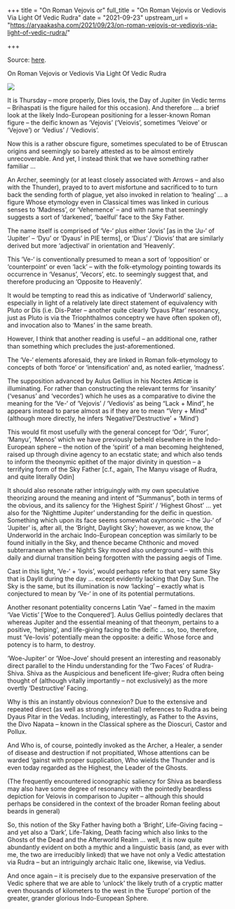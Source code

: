+++
title = "On Roman Vejovis or"
full_title = "On Roman Vejovis or Vediovis Via Light Of Vedic Rudra"
date = "2021-09-23"
upstream_url = "https://aryaakasha.com/2021/09/23/on-roman-vejovis-or-vediovis-via-light-of-vedic-rudra/"

+++

Source: [here](https://aryaakasha.com/2021/09/23/on-roman-vejovis-or-vediovis-via-light-of-vedic-rudra/).

On Roman Vejovis or Vediovis Via Light Of Vedic Rudra

![](https://aryaakasha.files.wordpress.com/2021/09/veiovis_giove_bronzo_i_secolo_dc._ca._da_montrazzano_02.jpg?w=669)

It is Thursday – more properly, Dies Iovis, the Day of Jupiter (in Vedic terms – Brihaspati is the figure hailed for this occasion). And therefore … a brief look at the likely Indo-European positioning for a lesser-known Roman figure – the deific known as ‘Vejovis’ (‘Veiovis’, sometimes ‘Veiove’ or ‘Vejove’) or ‘Vedius’ / ‘Vediovis’.

Now this is a rather obscure figure, sometimes speculated to be of Etruscan origins and seemingly so barely attested as to be almost entirely unrecoverable. And yet, I instead think that we have something rather familiar …

An Archer, seemingly (or at least closely associated with Arrows – and also with the Thunder), prayed to to avert misfortune and sacrificed to to turn back the sending forth of plague, yet also invoked in relation to ‘healing’ … a figure Whose etymology even in Classical times was linked in curious senses to ‘Madness’, or ‘Vehemence’ – and with name that seemingly suggests a sort of ‘darkened’, ‘baelful’ face to the Sky Father.

The name itself is comprised of ‘Ve-‘ plus either ‘Jovis’ \[as in the ‘Ju-‘ of ‘Jupiter’ – ‘Dyu’ or ‘Dyaus’ in PIE terms\], or ‘Dius’ / ‘Diovis’ that are similarly derived but more ‘adjectival’ in orientation and ‘Heavenly’.

This ‘Ve-‘ is conventionally presumed to mean a sort of ‘opposition’ or ‘counterpoint’ or even ‘lack’ – with the folk-etymology pointing towards its occurrence in ‘Vesanus’, ‘Vecors’, etc. to seemingly suggest that, and therefore producing an ‘Opposite to Heavenly’.

It would be tempting to read this as indicative of ‘Underworld’ saliency, especially in light of a relatively late direct statement of equivalency with Pluto or Dis (i.e. Dis-Pater – another quite clearly ‘Dyaus Pitar’ resonancy, just as Pluto is via the Triophthalmos conceptry we have often spoken of), and invocation also to ‘Manes’ in the same breath.

However, I think that another reading is useful – an additional one, rather than something which precludes the just-aforementioned.

The ‘Ve-‘ elements aforesaid, they are linked in Roman folk-etymology to concepts of both ‘force’ or ‘intensification’ and, as noted earlier, ‘madness’.

The supposition advanced by Aulus Gellius in his Noctes Atticæ is illuminating. For rather than constructing the relevant terms for ‘insanity’ (‘vesanus’ and ‘vecordes’) which he uses as a comparative to divine the meaning for the ‘Ve-‘ of ‘Vejovis’ / ‘Vediovis’ as being “Lack + Mind”, he appears instead to parse almost as if they are to mean “Very + Mind” (although more directly, he infers ‘Negative’/’Destructive’ + ‘Mind’)

This would fit most usefully with the general concept for ‘Odr’, ‘Furor’, ‘Manyu’, ‘Menos’ which we have previously beheld elsewhere in the Indo-European sphere – the notion of the ‘spirit’ of a man becoming heightened, raised up through divine agency to an ecstatic state; and which also tends to inform the theonymic epithet of the major divinity in question – a terrifying form of the Sky Father \[c.f., again, The Manyu visage of Rudra, and quite literally Odin\]

It should also resonate rather intriguingly with my own speculative theorizing around the meaning and intent of “Summanus”, both in terms of the obvious, and its saliency for the ‘Highest Spirit’ / ‘Highest Ghost’ … yet also for the ‘Nighttime Jupiter’ understanding for the deific in question. Something which upon its face seems somewhat oxymoronic – the ‘Ju-‘ of ‘Jupiter’ is, after all, the ‘Bright, Daylight Sky’; however, as we know, the Underworld in the archaic Indo-European conception was similarly to be found initially in the Sky, and thence became Chthonic and moved subterranean when the Night’s Sky moved also underground – with this daily and diurnal transition being forgotten with the passing aegis of Time.

Cast in this light, ‘Ve-‘ + ‘Iovis’, would perhaps refer to that very same Sky that is Daylit during the day … except evidently lacking that Day Sun. The Sky is the same, but its illumination is now ‘lacking’ – exactly what is conjectured to mean by ‘Ve-‘ in one of its potential permutations.

Another resonant potentiality concerns Latin ‘Vae’ – famed in the maxim ‘Vae Victis’ \[‘Woe to the Conquered’\]. Aulus Gellius pointedly declares that whereas Jupiter and the essential meaning of that theonym, pertains to a positive, ‘helping’, and life-giving facing to the deific … so, too, therefore, must ‘Ve-Iovis’ potentially mean the opposite: a deific Whose force and potency is to harm, to destroy.

‘Woe-Jupiter’ or ‘Woe-Jove’ should present an interesting and reasonably direct parallel to the Hindu understanding for the ‘Two Faces’ of Rudra-Shiva. Shiva as the Auspicious and beneficent life-giver; Rudra often being thought of (although vitally importantly – not exclusively) as the more overtly ‘Destructive’ Facing.

Why is this an instantly obvious connexion? Due to the extensive and repeated direct (as well as strongly inferential) references to Rudra as being Dyaus Pitar in the Vedas. Including, interestingly, as Father to the Asvins, the Divo Napata – known in the Classical sphere as the Dioscuri, Castor and Pollux.

And Who is, of course, pointedly invoked as the Archer, a Healer, a sender of disease and destruction if not propitiated, Whose attentions can be warded ‘gainst with proper supplication, Who wields the Thunder and is even today regarded as the Highest, the Leader of the Ghosts.

(The frequently encountered iconographic saliency for Shiva as beardless may also have some degree of resonancy with the pointedly beardless depiction for Veiovis in comparison to Jupiter – although this should perhaps be considered in the context of the broader Roman feeling about beards in general)

So, this notion of the Sky Father having both a ‘Bright’, Life-Giving facing – and yet also a ‘Dark’, Life-Taking, Death facing which also links to the Ghosts of the Dead and the Afterworld Realm … well, it is now quite abundantly evident on both a mythic and a linguistic basis (and, as ever with me, the two are irreducibly linked) that we have not only a Vedic attestation via Rudra – but an intriguingly archaic Italic one, likewise, via Vedius.

And once again – it is precisely due to the expansive preservation of the Vedic sphere that we are able to ‘unlock’ the likely truth of a cryptic matter even thousands of kilometers to the west in the ‘Europe’ portion of the greater, grander glorious Indo-European Sphere.